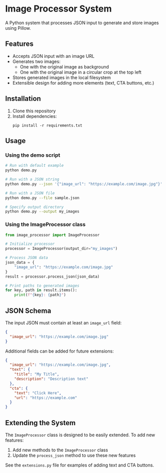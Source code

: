 # Image Processor System

A Python system that processes JSON input to generate and store images using Pillow.

## Features

- Accepts JSON input with an image URL
- Generates two images:
  - One with the original image as background
  - One with the original image in a circular crop at the top left
- Stores generated images in the local filesystem
- Extensible design for adding more elements (text, CTA buttons, etc.)

## Installation

1. Clone this repository
2. Install dependencies:
   ```
   pip install -r requirements.txt
   ```

## Usage

### Using the demo script

```bash
# Run with default example
python demo.py

# Run with a JSON string
python demo.py --json '{"image_url": "https://example.com/image.jpg"}'

# Run with a JSON file
python demo.py --file sample.json

# Specify output directory
python demo.py --output my_images
```

### Using the ImageProcessor class

```python
from image_processor import ImageProcessor

# Initialize processor
processor = ImageProcessor(output_dir="my_images")

# Process JSON data
json_data = {
    "image_url": "https://example.com/image.jpg"
}
result = processor.process_json(json_data)

# Print paths to generated images
for key, path in result.items():
    print(f"{key}: {path}")
```

## JSON Schema

The input JSON must contain at least an `image_url` field:

```json
{
  "image_url": "https://example.com/image.jpg"
}
```

Additional fields can be added for future extensions:

```json
{
  "image_url": "https://example.com/image.jpg",
  "text": {
    "title": "My Title",
    "description": "Description text"
  },
  "cta": {
    "text": "Click Here",
    "url": "https://example.com"
  }
}
```

## Extending the System

The `ImageProcessor` class is designed to be easily extended. To add new features:

1. Add new methods to the `ImageProcessor` class
2. Update the `process_json` method to use these new features

See the `extensions.py` file for examples of adding text and CTA buttons.
